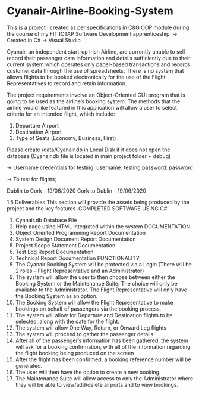 # Cyanair-Airline-Booking-System
 This is a project I created as per specifications in C&amp;G OOP module during the course of my FIT ICTAP Software Development apprenticeship. -> Created in C# -> Visual Studio
 
 
 
 Cyanair, an independent start-up Irish Airline, are currently unable to sell record their passenger data information and details sufficiently due to their current system which operates only paper-based transactions and records customer data through the use of spreadsheets. There is no system that allows flights to be booked electronically for the use of the Flight Representatives to record and retain information. 

The project requirements involve an Object-Oriented GUI program that is going to be used as the airline’s booking system. The methods that the airline would like featured in this application will allow a user to select criteria for an intended flight, which include:
1.	Departure Airport
2.	Destination Airport
3.	Type of Seats (Economy, Business, First)




Please create /data/Cyanair.db in Local Disk if it does not open the database (Cyanair.db file is located in main project folder + debug)

-> Username credentials for testing; username: testing password: password

-> To test for flights;

Dublin to Cork - 19/06/2020 Cork to Dublin - 19/06/2020



1.5	Deliverables 
This section will provide the assets being produced by the project and the key features.
COMPLETED SOFTWARE USING C# 
1.	Cyanair.db Database File
2.	Help page using HTML integrated within the system 
DOCUMENTATION
3.	Object Oriented Programming Report Documentation
4.	System Design Document Report Documentation
5.	Project Scope Statement Documentation
6.	Test Log Report Documentation
7.	Technical Report Documentation
FUNCTIONALITY
1.	The Cyanair Booking System will be protected via a Login (There will be 2 roles – Flight Representative and an Administrator)
2.	The system will allow the user to then choose between either the Booking System or the Maintenance Suite. The choice will only be available to the Administrator. The Flight Representative will only have the Booking System as an option.
3.	The Booking System will allow the Flight Representative to make bookings on behalf of passengers via the booking process.
4.	The system will allow for Departure and Destination flights to be selected, along with the date for the flight.
5.	The system will allow One Way, Return, or Onward Leg flights
6.	The system will proceed to gather the passenger details
7.	After all of the passenger’s information has been gathered, the system will ask for a booking confirmation, with all of the information regarding the flight booking being produced on the screen
8.	After the flight has been confirmed, a booking reference number will be generated. 
9.	The user will then have the option to create a new booking.
10.	The Maintenance Suite will allow access to only the Administrator where they will be able to view/add/delete airports and to view bookings.
